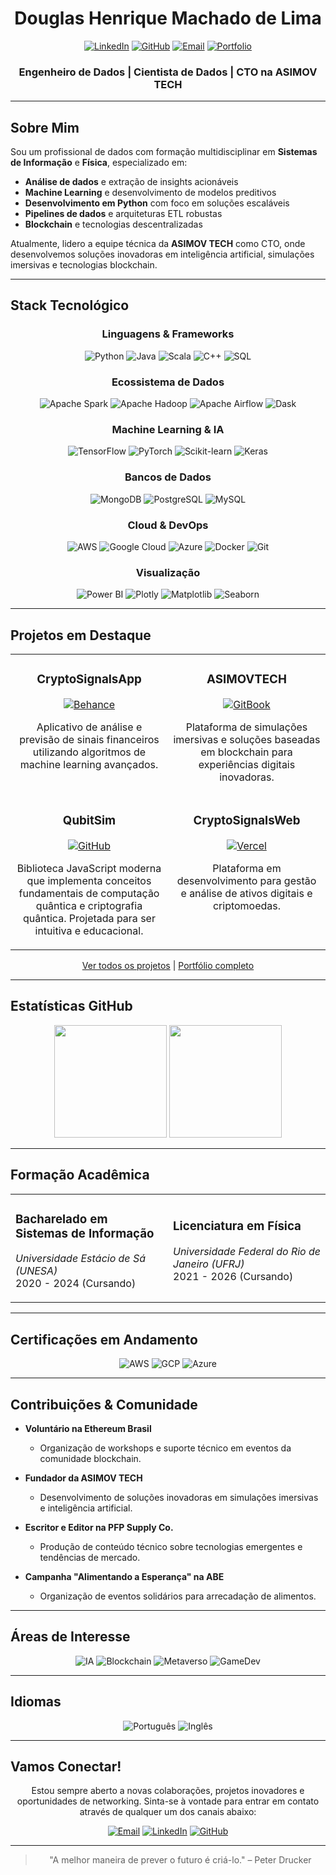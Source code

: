 # <div align="center">Douglas Henrique Machado de Lima</div>
<div align="center">

[![LinkedIn](https://img.shields.io/badge/LinkedIn-0077B5?style=for-the-badge&logo=linkedin&logoColor=white)](https://www.linkedin.com/in/dougdotcon/)
[![GitHub](https://img.shields.io/badge/GitHub-100000?style=for-the-badge&logo=github&logoColor=white)](https://github.com/dougdotcon)
[![Email](https://img.shields.io/badge/Gmail-D14836?style=for-the-badge&logo=gmail&logoColor=white)](mailto:dougdotcon@gmail.com)
[![Portfolio](https://img.shields.io/badge/Portfolio-0A0A0A?style=for-the-badge&logo=dev.to&logoColor=white)](https://colab.research.google.com/drive/1xq-7fztEdRaXsdDjfWo0aYCQldNgCnw1#scrollTo=RPTNxYHWciu6)

</div>

<div align="center">
  
### Engenheiro de Dados | Cientista de Dados | CTO na ASIMOV TECH
</div>

---

##  Sobre Mim

Sou um profissional de dados com formação multidisciplinar em **Sistemas de Informação** e **Física**, especializado em:

-  **Análise de dados** e extração de insights acionáveis
-  **Machine Learning** e desenvolvimento de modelos preditivos
-  **Desenvolvimento em Python** com foco em soluções escaláveis
-  **Pipelines de dados** e arquiteturas ETL robustas
-  **Blockchain** e tecnologias descentralizadas

Atualmente, lidero a equipe técnica da **ASIMOV TECH** como CTO, onde desenvolvemos soluções inovadoras em inteligência artificial, simulações imersivas e tecnologias blockchain.

---

##  Stack Tecnológico

<div align="center">

### Linguagens & Frameworks
![Python](https://img.shields.io/badge/Python-3776AB?style=for-the-badge&logo=python&logoColor=white)
![Java](https://img.shields.io/badge/Java-007396?style=for-the-badge&logo=java&logoColor=white)
![Scala](https://img.shields.io/badge/Scala-DC322F?style=for-the-badge&logo=scala&logoColor=white)
![C++](https://img.shields.io/badge/C++-00599C?style=for-the-badge&logo=c%2B%2B&logoColor=white)
![SQL](https://img.shields.io/badge/SQL-4479A1?style=for-the-badge&logo=postgresql&logoColor=white)

### Ecossistema de Dados
![Apache Spark](https://img.shields.io/badge/Apache_Spark-E25A1C?style=for-the-badge&logo=apache-spark&logoColor=white)
![Apache Hadoop](https://img.shields.io/badge/Hadoop-66CCFF?style=for-the-badge&logo=apache-hadoop&logoColor=black)
![Apache Airflow](https://img.shields.io/badge/Airflow-017CEE?style=for-the-badge&logo=apache-airflow&logoColor=white)
![Dask](https://img.shields.io/badge/Dask-FDA061?style=for-the-badge&logo=dask&logoColor=white)

### Machine Learning & IA
![TensorFlow](https://img.shields.io/badge/TensorFlow-FF6F00?style=for-the-badge&logo=tensorflow&logoColor=white)
![PyTorch](https://img.shields.io/badge/PyTorch-EE4C2C?style=for-the-badge&logo=pytorch&logoColor=white)
![Scikit-learn](https://img.shields.io/badge/Scikit--learn-F7931E?style=for-the-badge&logo=scikit-learn&logoColor=white)
![Keras](https://img.shields.io/badge/Keras-D00000?style=for-the-badge&logo=keras&logoColor=white)

### Bancos de Dados
![MongoDB](https://img.shields.io/badge/MongoDB-4EA94B?style=for-the-badge&logo=mongodb&logoColor=white)
![PostgreSQL](https://img.shields.io/badge/PostgreSQL-316192?style=for-the-badge&logo=postgresql&logoColor=white)
![MySQL](https://img.shields.io/badge/MySQL-00000F?style=for-the-badge&logo=mysql&logoColor=white)

### Cloud & DevOps
![AWS](https://img.shields.io/badge/AWS-232F3E?style=for-the-badge&logo=amazon-aws&logoColor=white)
![Google Cloud](https://img.shields.io/badge/GCP-4285F4?style=for-the-badge&logo=google-cloud&logoColor=white)
![Azure](https://img.shields.io/badge/Azure-0089D6?style=for-the-badge&logo=microsoft-azure&logoColor=white)
![Docker](https://img.shields.io/badge/Docker-2496ED?style=for-the-badge&logo=docker&logoColor=white)
![Git](https://img.shields.io/badge/Git-F05032?style=for-the-badge&logo=git&logoColor=white)

### Visualização
![Power BI](https://img.shields.io/badge/Power_BI-F2C811?style=for-the-badge&logo=power-bi&logoColor=black)
![Plotly](https://img.shields.io/badge/Plotly-239120?style=for-the-badge&logo=plotly&logoColor=white)
![Matplotlib](https://img.shields.io/badge/Matplotlib-11557c?style=for-the-badge&logo=python&logoColor=white)
![Seaborn](https://img.shields.io/badge/Seaborn-4C72B0?style=for-the-badge&logo=python&logoColor=white)

</div>

---

##  Projetos em Destaque

<div align="center">
<table>
  <tr>
    <td width="50%" valign="top">
      <h3 align="center">CryptoSignalsApp</h3>
      <div align="center">
        <a href="https://www.behance.net/gallery/201464477/App-CryptoSignalsApp" target="_blank">
          <img src="https://img.shields.io/badge/Behance-414141?style=for-the-badge&logo=behance&logoColor=white" alt="Behance"/>
        </a>
        <p>Aplicativo de análise e previsão de sinais financeiros utilizando algoritmos de machine learning avançados.</p>
      </div>
    </td>
    <td width="50%" valign="top">
      <h3 align="center">ASIMOVTECH</h3>
      <div align="center">
        <a href="https://asimov-tech-institucional.vercel.app" target="_blank">
          <img src="https://img.shields.io/badge/GitBook-3884FF?style=for-the-badge&logo=gitbook&logoColor=white" alt="GitBook"/>
        </a>
        <p>Plataforma de simulações imersivas e soluções baseadas em blockchain para experiências digitais inovadoras.</p>
      </div>
    </td>
  </tr>
  <tr>
    <td width="50%" valign="top">
      <h3 align="center">QubitSim</h3>
      <div align="center">
        <a href="https://github.com/dougdotcon/QubitSim" target="_blank">
          <img src="https://img.shields.io/badge/GitHub-181717?style=for-the-badge&logo=github&logoColor=white" alt="GitHub"/>
        </a>
        <p>Biblioteca JavaScript moderna que implementa conceitos fundamentais de computação quântica e criptografia quântica. Projetada para ser intuitiva e educacional.</p>
      </div>
    </td>
    <td width="50%" valign="top">
      <h3 align="center">CryptoSignalsWeb</h3>
      <div align="center">
        <a href="https://cryptosignals-institucional-test.vercel.app/" target="_blank">
          <img src="https://img.shields.io/badge/Vercel-000000?style=for-the-badge&logo=vercel&logoColor=white" alt="Vercel"/>
        </a>
        <p>Plataforma em desenvolvimento para gestão e análise de ativos digitais e criptomoedas.</p>
      </div>
    </td>
  </tr>
</table>
</div>


<div align="center">
  
[Ver todos os projetos](https://www.behance.net/dougdotcon) | [Portfólio completo](https://colab.research.google.com/drive/1xq-7fztEdRaXsdDjfWo0aYCQldNgCnw1#scrollTo=RPTNxYHWciu6)

</div>

---

##  Estatísticas GitHub

<div align="center">
  <img height="180em" src="https://github-readme-stats.vercel.app/api?username=dougdotcon&show_icons=true&theme=tokyonight&include_all_commits=true&count_private=true"/>
  <img height="180em" src="https://github-readme-stats.vercel.app/api/top-langs/?username=dougdotcon&layout=compact&langs_count=7&theme=tokyonight"/>
</div>

---

##  Formação Acadêmica

<div align="center">
<table>
  <tr>
    <td width="50%">
      <h3>Bacharelado em Sistemas de Informação</h3>
      <p><em>Universidade Estácio de Sá (UNESA)</em><br>2020 - 2024 (Cursando)</p>
    </td>
    <td width="50%">
      <h3>Licenciatura em Física</h3>
      <p><em>Universidade Federal do Rio de Janeiro (UFRJ)</em><br>2021 - 2026 (Cursando)</p>
    </td>
  </tr>
</table>
</div>

---

##  Certificações em Andamento

<div align="center">
  
![AWS](https://img.shields.io/badge/AWS_Certified_Machine_Learning-Specialty-FF9900?style=for-the-badge&logo=amazon-aws&logoColor=white)
![GCP](https://img.shields.io/badge/Google_Cloud-Professional_Data_Engineer-4285F4?style=for-the-badge&logo=google-cloud&logoColor=white)
![Azure](https://img.shields.io/badge/Microsoft_Certified-Azure_Data_Scientist_Associate-0089D6?style=for-the-badge&logo=microsoft-azure&logoColor=white)

</div>

---

##  Contribuições & Comunidade

- **Voluntário na Ethereum Brasil**
  - Organização de workshops e suporte técnico em eventos da comunidade blockchain.
  
- **Fundador da ASIMOV TECH**
  - Desenvolvimento de soluções inovadoras em simulações imersivas e inteligência artificial.
  
- **Escritor e Editor na PFP Supply Co.**
  - Produção de conteúdo técnico sobre tecnologias emergentes e tendências de mercado.

- **Campanha "Alimentando a Esperança" na ABE**
  - Organização de eventos solidários para arrecadação de alimentos.

---

##  Áreas de Interesse

<div align="center">
  
![IA](https://img.shields.io/badge/Inteligência_Artificial-8A2BE2?style=for-the-badge)
![Blockchain](https://img.shields.io/badge/Blockchain-121D33?style=for-the-badge)
![Metaverso](https://img.shields.io/badge/Metaverso_e_RV/RA-FF6F61?style=for-the-badge)
![GameDev](https://img.shields.io/badge/Desenvolvimento_de_Jogos-E60012?style=for-the-badge)

</div>

---

##  Idiomas

<div align="center">
  
![Português](https://img.shields.io/badge/Português-Nativo-009c3b?style=for-the-badge)
![Inglês](https://img.shields.io/badge/Inglês-Fluente-0052cc?style=for-the-badge)

</div>

---

## Vamos Conectar!

<div align="center">
  
Estou sempre aberto a novas colaborações, projetos inovadores e oportunidades de networking. Sinta-se à vontade para entrar em contato através de qualquer um dos canais abaixo:

[![Email](https://img.shields.io/badge/Email-dougdotcon@gmail.com-D14836?style=for-the-badge&logo=gmail&logoColor=white)](mailto:dougdotcon@gmail.com)
[![LinkedIn](https://img.shields.io/badge/LinkedIn-dougdotcon-0077B5?style=for-the-badge&logo=linkedin&logoColor=white)](https://www.linkedin.com/in/dougdotcon/)
[![GitHub](https://img.shields.io/badge/GitHub-dougdotcon-100000?style=for-the-badge&logo=github&logoColor=white)](https://github.com/dougdotcon)

</div>

---

<div align="center">
  
> "A melhor maneira de prever o futuro é criá-lo." – Peter Drucker

</div>
